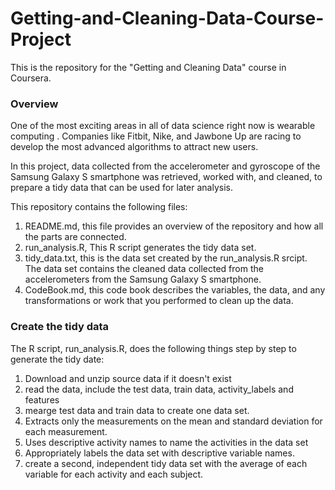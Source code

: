 # Getting-and-Cleaning-Data-Course-Project
This is the repository for the "Getting and Cleaning Data" course in Coursera.

### Overview

One of the most exciting areas in all of data science right now is wearable computing . Companies like Fitbit, Nike, and Jawbone Up are racing to develop the most advanced algorithms to attract new users.

In this project, data collected from the accelerometer and gyroscope of the Samsung Galaxy S smartphone was retrieved, worked with, and cleaned, to prepare a tidy data that can be used for later analysis.

This repository contains the following files:

1. README.md, this file provides an overview of the repository and how all the parts are connected.
2. run_analysis.R, This R script generates the tidy data set.
3. tidy_data.txt, this is the data set created by the run_analysis.R srcipt. The data set contains the cleaned data collected from the accelerometers from the Samsung Galaxy S smartphone.
4. CodeBook.md, this code book describes the variables, the data, and any transformations or work that you performed to clean up the data.


### Create the tidy data
The R script, run_analysis.R, does the following things step by step to generate the tidy date:

1. Download and unzip source data if it doesn't exist
2. read the data, include the test data, train data, activity_labels and features
3. mearge test data and train data to create one data set.
4. Extracts only the measurements on the mean and standard deviation for each measurement.
5. Uses descriptive activity names to name the activities in the data set
6. Appropriately labels the data set with descriptive variable names.
7. create a second, independent tidy data set with the average of each variable for each activity and each subject.

